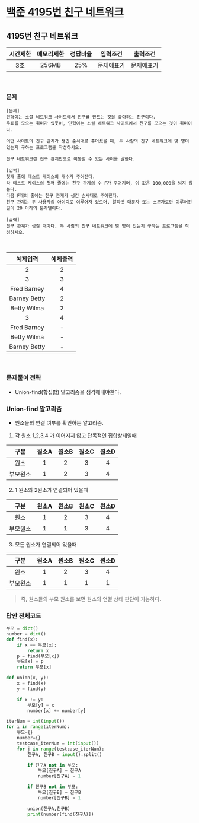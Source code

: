 
# [백준 4195번 친구 네트워크](https://www.acmicpc.net/problem/4195)

## 4195번 친구 네트워크

| 시간제한 | 메모리제한 |정답비율|입력조건|출력조건|
|:----:|:-----:|:---:|:---:|:---:|
|  3초  | 256MB |25%|문제에표기|문제에표기|

<br>


### 문제

```
[문제]
민혁이는 소셜 네트워크 사이트에서 친구를 만드는 것을 좋아하는 친구이다.
우표를 모으는 취미가 있듯이, 민혁이는 소셜 네트워크 사이트에서 친구를 모으는 것이 취미이다.

어떤 사이트의 친구 관계가 생긴 순서대로 주어졌을 때, 두 사람의 친구 네트워크에 몇 명이 있는지 구하는 프로그램을 작성하시오.

친구 네트워크란 친구 관계만으로 이동할 수 있는 사이를 말한다.

[입력]
첫째 줄에 테스트 케이스의 개수가 주어진다.
각 테스트 케이스의 첫째 줄에는 친구 관계의 수 F가 주어지며, 이 값은 100,000을 넘지 않는다.
다음 F개의 줄에는 친구 관계가 생긴 순서대로 주어진다. 
친구 관계는 두 사용자의 아이디로 이루어져 있으며, 알파벳 대문자 또는 소문자로만 이루어진 길이 20 이하의 문자열이다.

[출력]
친구 관계가 생길 때마다, 두 사람의 친구 네트워크에 몇 명이 있는지 구하는 프로그램을 작성하시오.
```






<br>

|     예제입력     | 예제출력 |
|:------------:|:----:|
|      2       |  2   |
|      3       |  3   |
| Fred Barney  |  4   |
| Barney Betty |  2   |
| Betty Wilma  |  2   |
|      3       |  4   |
| Fred Barney  |  -   |
| Betty Wilma  |  -   |
| Barney Betty |  -   |



<br>

### 문제풀이 전략


- Union-find(합집합) 알고리즘을 생각해내야한다.
### Union-find 알고리즘

- 원소들의 연결 여부를 확인하는 알고리즘.

1. 각 원소 1,2,3,4 가 이어지지 않고 단독적인 집합상태일때 

|  구분  |원소A|원소B|원소C|원소D|
|:----:|:---:|:---:|:---:|:---:|
|  원소  |  1  |2|3|4|
| 부모원소 |  1  |2|3|4|

2. 1 원소와 2원소가 연결되어 있을때

|  구분  |원소A| 원소B |원소C|원소D|
|:----:|:---:|:---:|:---:|:---:|
|  원소  |  1  |  2  |3|4|
| 부모원소 |  1  |  1  |3|4|

3. 모든 원소가 연결되어 있을때

|  구분  |원소A| 원소B | 원소C | 원소D |
|:----:|:---:|:---:|:---:|:---:|
|  원소  |  1  |  2  |  3  |  4  |
| 부모원소 |  1  |  1  |  1  |  1  |

> 즉, 원소들의 부모 원소를 보면 원소의 연결 상태 판단이 가능하다.

### 답안 전체코드

```py
부모 = dict()
number = dict()
def find(x):
    if x == 부모[x]:
        return x
    p = find(부모[x])
    부모[x] = p
    return 부모[x]

def union(x, y):
    x = find(x)
    y = find(y)

    if x != y:
        부모[y] = x
        number[x] += number[y]

iterNum = int(input())
for i in range(iterNum):
    부모={}
    number={}
    testcase_iterNum = int(input())
    for j in range(testcase_iterNum):
        친구A, 친구B = input().split()

        if 친구A not in 부모:
            부모[친구A] = 친구A
            number[친구A] = 1

        if 친구B not in 부모:
            부모[친구B] = 친구B
            number[친구B] = 1

        union(친구A,친구B)
        print(number[find(친구A)])


```
